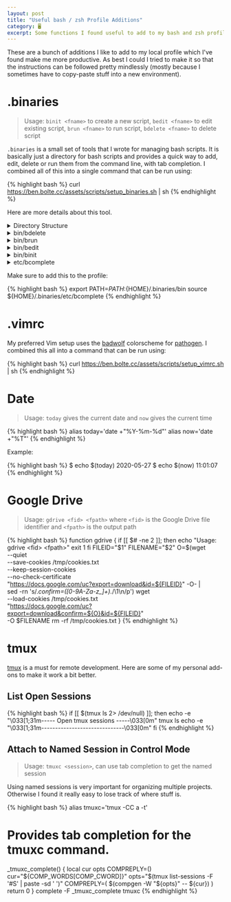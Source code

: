 ```yaml
---
layout: post
title: "Useful bash / zsh Profile Additions"
category: 🖥️
excerpt: Some functions I found useful to add to my bash and zsh profile
---
```


These are a bunch of additions I like to add to my local profile which I've found make me more productive. As best I could I tried to make it so that the instructions can be followed pretty mindlessly (mostly because I sometimes have to copy-paste stuff into a new environment).

# .binaries

> Usage: `binit <fname>` to create a new script, `bedit <fname>` to edit existing script, `brun <fname>` to run script, `bdelete <fname>` to delete script

`.binaries` is a small set of tools that I wrote for managing bash scripts. It is basically just a directory for bash scripts and provides a quick way to add, edit, delete or run them from the command line, with tab completion. I combined all of this into a single command that can be run using:

{% highlight bash %}
curl https://ben.bolte.cc/assets/scripts/setup_binaries.sh | sh
{% endhighlight %}

Here are more details about this tool.

<details>
<summary>Directory Structure</summary>
{% highlight bash %}
~/.binaries/
├── bin
│   ├── bdelete
│   ├── bedit
│   ├── binit
│   └── brun
├── etc
│   └── bcomplete
└── scripts
    ├── one_off_command
    ├── project1
    │   ├── generate
    │   ├── score
    │   └── train
    └── project2
        ├── dist
        └── train
{% endhighlight %}
</details>

<details>
<summary>bin/bdelete</summary>

{% highlight bash %}
#!/bin/bash

if [[ $# -ne 1 ]]; then
    echo "Usage: bdelete <name_of_script_to_delete>"
    exit 1
fi

filename=$1
shift

scriptspath="${HOME}/.binaries/scripts"
filepath="${scriptspath}/${filename}"

if [ ! -f "${filepath}" ]; then
    echo "[ ${filename} ] doesnt exist! Available:"
    find $scriptspath -type f | cut -c$((${#scriptspath}+2))-
else
    rm $filepath
fi
{% endhighlight %}
</details>

<details>
<summary>bin/brun</summary>

{% highlight bash %}
#!/bin/bash

if [[ $# -ne 1 ]]; then
    echo "Usage: brun <script_to_run>"
    exit 1
fi

# Gets the name of the script to edit.
filename=$1
shift

scriptspath="${HOME}/.binaries/scripts"
filepath="${scriptspath}/${filename}"

if [ ! -f "${filepath}" ]; then
    echo "[ ${filename} ] is not a runable script. Available:"
    find $scriptspath -type f | cut -c$((${#scriptspath}+2))-
else
    ${filepath}
fi
{% endhighlight %}
</details>

<details>
<summary>bin/bedit</summary>

{% highlight bash %}
#!/bin/bash

if [[ $# -ne 1 ]]; then
    echo "Usage: bedit <script_to_edit>"
    exit 1
fi

# Gets the name of the script to edit.
filename=$1
shift

scriptspath="${HOME}/.binaries/scripts"
filepath="${scriptspath}/${filename}"

if [ ! -f "${filepath}" ]; then
    echo "[ ${filename} ] is not an editable script. Available:"
    find $scriptspath -type f | cut -c$((${#scriptspath}+2))-
else
    $EDITOR "${filepath}"
fi
{% endhighlight %}
</details>

<details>
<summary>bin/binit</summary>

{% highlight bash %}
#!/bin/bash

if [[ $# -ne 1 ]]; then
    echo "Usage: binit <name_of_script_to_create>"
    exit 1
fi

filename=$1
shift

scriptspath="${HOME}/.binaries/scripts"
filepath="${scriptspath}/${filename}"
mkdir -p $(dirname "$filepath")

if [ -f "${filepath}" ]; then
    echo "[ ${filename} ] already exists! Choose a different name, not one of:"
    find $scriptspath -type f | cut -c$((${#scriptspath}+2))-
    exit 1
else
    echo "#!/bin/bash" > ${filepath}
    echo "" >> ${filepath}
    echo "" >> ${filepath}
    chmod +x "${filepath}"
fi

$EDITOR + "${filepath}"
{% endhighlight %}
</details>

<details>
<summary>etc/bcomplete</summary>

{% highlight bash %}
_binary_complete()
{
    # Path to the scripts directory.
    SCRIPTDIR="${HOME}/.binaries/scripts/"

    local cur opts

    COMPREPLY=()
    cur="${COMP_WORDS[COMP_CWORD]}"
    opts="$(find $SCRIPTDIR -type f | cut -c$((${#SCRIPTDIR}+1))- | paste -sd " " -)"

    COMPREPLY=( $(compgen -W "${opts}" -- ${cur}) )
    return 0
}
complete -F _binary_complete bedit
complete -F _binary_complete brun
complete -F _binary_complete bdelete
{% endhighlight %}
</details>

Make sure to add this to the profile:

{% highlight bash %}
export PATH=$PATH:${HOME}/.binaries/bin
source ${HOME}/.binaries/etc/bcomplete
{% endhighlight %}

# .vimrc

My preferred Vim setup uses the [badwolf](https://vimawesome.com/plugin/badwolf) colorscheme for [pathogen](https://github.com/tpope/vim-pathogen). I combined this all into a command that can be run using:


{% highlight bash %}
curl https://ben.bolte.cc/assets/scripts/setup_vimrc.sh | sh
{% endhighlight %}

# Date

> Usage: `today` gives the current date and `now` gives the current time

{% highlight bash %}
alias today='date +"%Y-%m-%d"'
alias now='date +"%T"'
{% endhighlight %}

Example:

{% highlight bash %}
$ echo $(today)
2020-05-27
$ echo $(now)
11:01:07
{% endhighlight %}

# Google Drive

> Usage: `gdrive <fid> <fpath>` where `<fid>` is the Google Drive file identifier and `<fpath>` is the output path

{% highlight bash %}
function gdrive {
  if [[ $# -ne 2 ]]; then
    echo "Usage: gdrive <fid> <fpath>"
    exit 1
  fi
  FILEID="$1"
  FILENAME="$2"
  O=$(wget \
    --quiet \
    --save-cookies /tmp/cookies.txt \
    --keep-session-cookies \
    --no-check-certificate \
    "https://docs.google.com/uc?export=download&id=${FILEID}" -O- | \
    sed -rn 's/.*confirm=([0-9A-Za-z_]+).*/\1\n/p')
  wget \
    --load-cookies /tmp/cookies.txt \
    "https://docs.google.com/uc?export=download&confirm=${O}&id=${FILEID}" \
    -O $FILENAME
  rm -rf /tmp/cookies.txt
}
{% endhighlight %}

# tmux

[tmux](https://github.com/tmux/tmux/wiki) is a must for remote development. Here are some of my personal add-ons to make it work a bit better.

## List Open Sessions

{% highlight bash %}
if [[ $(tmux ls 2> /dev/null) ]]; then
  echo -e "\033[1;31m----- Open tmux sessions -----\033[0m"
  tmux ls
  echo -e "\033[1;31m------------------------------\033[0m"
fi
{% endhighlight %}

## Attach to Named Session in Control Mode

> Usage: `tmuxc <session>`, can use tab completion to get the named session

Using named sessions is very important for organizing multiple projects. Otherwise I found it really easy to lose track of where stuff is.

{% highlight bash %}
alias tmuxc='tmux -CC a -t'

# Provides tab completion for the tmuxc command.
_tmuxc_complete()
{
  local cur opts
  COMPREPLY=()
  cur="${COMP_WORDS[COMP_CWORD]}"
  opts="$(tmux list-sessions -F '#S' | paste -sd ' ')"
  COMPREPLY=( $(compgen -W "${opts}" -- ${cur}) )
  return 0
}
complete -F _tmuxc_complete tmuxc
{% endhighlight %}
